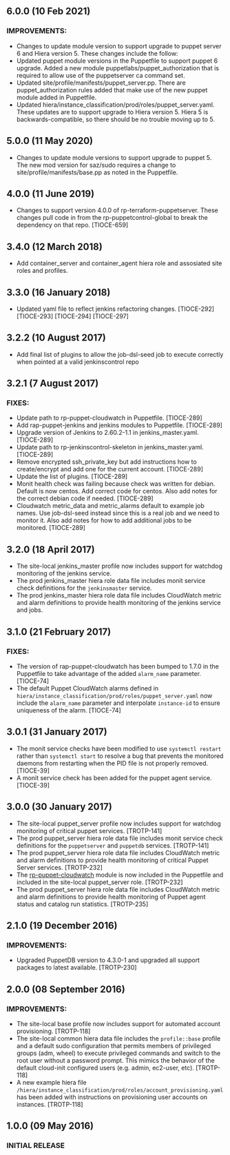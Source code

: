 ## 6.0.0 (10 Feb 2021)

### IMPROVEMENTS:
 - Changes to update module version to support upgrade to puppet server 6 and Hiera version 5. These changes include the follow:
 - Updated puppet module versions in the Puppetfile to support puppet 6 upgrade. Added a new module puppetlabs/puppet_authorization that is required to allow use of the puppetserver ca command set.
 - Updated site/profile/manifests/puppet_server.pp. There are puppet_authorization rules added that make use of the new puppet module added in Puppetfile.
 - Updated hiera/instance_classification/prod/roles/puppet_server.yaml. These updates are to support upgrade to Hiera version 5. Hiera 5 is backwards-compatible, so there should be no trouble moving up to 5.

## 5.0.0 (11 May 2020)

 - Changes to update module versions to support upgrade to puppet 5. The new mod version for saz/sudo requires a change to site/profile/manifests/base.pp as noted in the Puppetfile.

## 4.0.0 (11 June 2019)

 - Changes to support version 4.0.0 of rp-terraform-puppetserver. These changes pull code in from the rp-puppetcontrol-global to break the dependency on that repo. [TIOCE-659]

## 3.4.0 (12 March 2018)

 - Add container_server and container_agent hiera role and assosiated site roles and profiles.

## 3.3.0 (16 January 2018)

- Updated yaml file to reflect jenkins refactoring changes. [TIOCE-292] [TIOCE-293] [TIOCE-294] [TIOCE-297]

## 3.2.2 (10 August 2017)

- Add final list of plugins to allow the job-dsl-seed job to execute correctly when pointed at a valid jenkinscontrol repo

## 3.2.1 (7 August 2017)

### FIXES:

- Update path to rp-puppet-cloudwatch in Puppetfile. [TIOCE-289]
- Add rap-puppet-jenkins and jenkins modules to Puppetfile. [TIOCE-289]
- Upgrade version of Jenkins to 2.60.2-1.1 in jenkins_master.yaml. [TIOCE-289]
- Update path to rp-jenkinscontrol-skeleton in jenkins_master.yaml. [TIOCE-289]
- Remove encrypted ssh_private_key but add instructions how to create/encrypt and add one for the current account. [TIOCE-289]
- Update the list of plugins. [TIOCE-289]
- Monit health check was failing because check was written for debian. Default is now centos. Add correct code for centos. Also add notes for the correct debian code if needed. [TIOCE-289]
- Cloudwatch metric_data and metric_alarms default to example job names. Use job-dsl-seed instead since this is a real job and we need to monitor it. Also add notes for how to add additional jobs to be monitored. [TIOCE-289]

## 3.2.0 (18 April 2017)
- The site-local jenkins_master profile now includes support for watchdog monitoring of the jenkins service.
- The prod jenkins_master hiera role data file includes monit service check definitions for the `jenkinsmaster` service.
- The prod jenkins_master hiera role data file includes CloudWatch metric and alarm definitions to provide health monitoring of the jenkins service and jobs.

## 3.1.0 (21 February 2017)

### FIXES:

- The version of rap-puppet-cloudwatch has been bumped to 1.7.0 in the Puppetfile to take advantage of the added `alarm_name` parameter. [TIOCE-74]
- The default Puppet CloudWatch alarms defined in `hiera/instance_classification/prod/roles/puppet_server.yaml` now include the `alarm_name` parameter and interpolate `instance-id` to ensure uniqueness of the alarm. [TIOCE-74]

## 3.0.1 (31 January 2017)
- The monit service checks have been modified to use `systemctl restart` rather than `systemctl start` to resolve a bug that prevents the monitored daemons from restarting when the PID file is not properly removed. [TIOCE-39]
- A monit service check has been added for the puppet agent service. [TIOCE-39]

## 3.0.0 (30 January 2017)
- The site-local puppet_server profile now includes support for watchdog monitoring of critical puppet services. [TROTP-141]
- The prod puppet_server hiera role data file includes monit service check definitions for the `puppetserver` and `puppetdb` services. [TROTP-141]
- The prod puppet_server hiera role data file includes CloudWatch metric and alarm definitions to provide health monitoring of critical Puppet Server services. [TROTP-232]
- The [rp-puppet-cloudwatch](https://github.com/elsevier-centraltechnology/rp-puppet-cloudwatch) module is now included in the Puppetfile and included in the site-local puppet_server role. [TROTP-232]
- The prod puppet_server hiera role data file includes CloudWatch metric and alarm definitions to provide health monitoring of Puppet agent status and catalog run statistics. [TROTP-235]

## 2.1.0 (19 December 2016)

### IMPROVEMENTS:
- Upgraded PuppetDB version to 4.3.0-1 and upgraded all support packages to latest available. [TROTP-230]

## 2.0.0 (08 September 2016)

### IMPROVEMENTS:
- The site-local base profile now includes support for automated account provisioning. [TROTP-118]
- The site-local common hiera data file includes the `profile::base` profile and a default sudo configuration that permits members of privileged groups (adm, wheel) to execute privileged commands and switch to the root user without a password prompt. This mimics the behavior of the default cloud-init configured users (e.g. admin, ec2-user, etc). [TROTP-118]
- A new example hiera file `/hiera/instance_classification/prod/roles/account_provisioning.yaml` has been added with instructions on provisioning user accounts on instances. [TROTP-118]

## 1.0.0 (09 May 2016)

### INITIAL RELEASE
